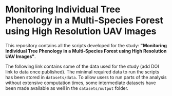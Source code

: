 # Monitoring Individual Tree Phenology in a Multi-Species Forest using High Resolution UAV Images

This repository contains all the scripts developed for the study: **"Monitoring Individual Tree Phenology in a Multi-Species Forest using High Resolution UAV Images"**.

The following link contains some of the data used for the study (add DOI link to data once published). The minimal required data to run the scripts has been stored in `datasets/data`. To allow users to run parts of the analysis without extensive computation times, some intermediate datasets have been made available as well in the `datasets/output` folder.
